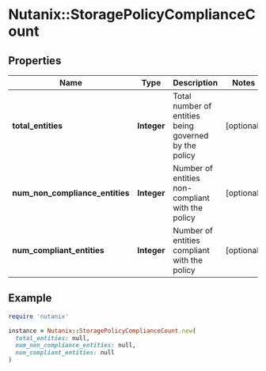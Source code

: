 # Nutanix::StoragePolicyComplianceCount

## Properties

| Name | Type | Description | Notes |
| ---- | ---- | ----------- | ----- |
| **total_entities** | **Integer** | Total number of entities being governed by the policy | [optional] |
| **num_non_compliance_entities** | **Integer** | Number of entities non-compliant with the policy | [optional] |
| **num_compliant_entities** | **Integer** | Number of entities compliant with the policy | [optional] |

## Example

```ruby
require 'nutanix'

instance = Nutanix::StoragePolicyComplianceCount.new(
  total_entities: null,
  num_non_compliance_entities: null,
  num_compliant_entities: null
)
```


